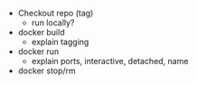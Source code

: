 * Checkout repo (tag)
    - run locally?
* docker build
    - explain tagging
* docker run
    - explain ports, interactive, detached, name
* docker stop/rm